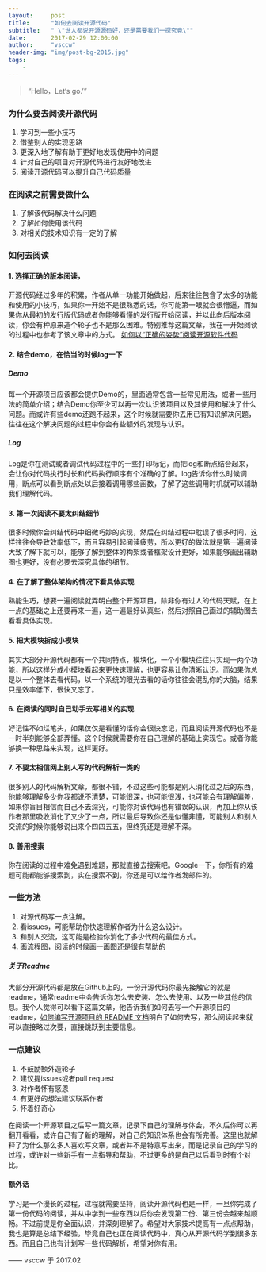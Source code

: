 ```yaml
---
layout:     post
title:      "如何去阅读开源代码"
subtitle:   " \"世人都说开源源码好，还是需要我们一探究竟\""
date:       2017-02-29 12:00:00
author:     "vsccw"
header-img: "img/post-bg-2015.jpg"
tags:
    - 
---
```


> “Hello，Let‘s go.’”

### 为什么要去阅读开源代码
1. 学习到一些小技巧
2. 借鉴别人的实现思路
3. 更深入地了解有助于更好地发现使用中的问题
4. 针对自己的项目对开源代码进行友好地改进
5. 阅读开源代码可以提升自己代码质量
### 在阅读之前需要做什么
1. 了解该代码解决什么问题
2. 了解如何使用该代码
3. 对相关的技术知识有一定的了解
### 如何去阅读
#### 1. 选择正确的版本阅读，
开源代码经过多年的积累，作者从单一功能开始做起，后来往往包含了太多的功能和使用的小技巧，如果你一开始不是很熟悉的话，你可能第一眼就会很懵逼，而如果你从最初的发行版代码或者你能够看懂的发行版开始阅读，并以此向后版本阅读，你会有种原来造个轮子也不是那么困难。特别推荐这篇文章，我在一开始阅读的过程中也参考了该文章中的方式。
[如何以“正确的姿势”阅读开源软件代码](http://www.jianshu.com/p/8e96d21052fd)
#### 2. 结合demo，在恰当的时候log一下
##### Demo
每一个开源项目应该都会提供Demo的，里面通常包含一些常见用法，或者一些用法的简单介绍；结合Demo你至少可以再一次认识该项目以及其使用和解决了什么问题。而或许有些demo还跑不起来，这个时候就需要你去用已有知识解决问题，往往在这个解决问题的过程中你会有些额外的发现与认识。  
##### Log
Log是你在测试或者调试代码过程中的一些打印标记，而把log和断点结合起来，会让你对代码执行时长和代码执行顺序有个准确的了解。log告诉你什么时候调用，断点可以看到断点处以后接着调用哪些函数，了解了这些调用时机就可以辅助我们理解代码。
#### 3. 第一次阅读不要太纠结细节
很多时候你会纠结代码中细微巧妙的实现，然后在纠结过程中耽误了很多时间，这样往往会导致效率低下，而且容易引起阅读疲劳，所以更好的做法就是第一遍阅读大致了解下就可以，能够了解到整体的构架或者框架设计更好，如果能够画出辅助图也更好，没有必要去深究具体的细节。
#### 4. 在了解了整体架构的情况下看具体实现
熟能生巧，想要一遍阅读就弄明白整个开源项目，除非你有过人的代码天赋，在上一点的基础之上还要再来一遍，这一遍最好认真些，然后对照自己画过的辅助图去看看具体实现。
#### 5. 把大模块拆成小模块
其实大部分开源代码都有一个共同特点，模块化，一个小模块往往只实现一两个功能，所以这样分成小模块看起来更快速理解，也更容易让你清晰认识。而如果你总是以一个整体去看代码，以一个系统的眼光去看的话你往往会混乱你的大脑，结果只是效率低下，很快又忘了。
#### 6. 在阅读的同时自己动手去写相关的实现
好记性不如烂笔头，如果仅仅是看懂的话你会很快忘记，而且阅读开源代码也不是一时半刻能够全部弄懂。这个时候就需要你在自己理解的基础上实现它。或者你能够换一种思路来实现，这样更好。
#### 7. 不要太相信网上别人写的代码解析一类的
很多别人的代码解析文章，都很不错，不过这些可能都是别人消化过之后的东西，他能够理解多少你我都说不清楚，可能很深，也可能很浅，也可能会有理解偏差，如果你盲目相信而自己不去深究，可能你对该代码也有错误的认识，再加上你从该作者那里吸收消化了又少了一点，所以最后导致你还是似懂非懂，可能别人和别人交流的时候你能够说出来个四四五五，但终究还是理解不深。
#### 8. 善用搜索
你在阅读的过程中难免遇到难题，那就直接去搜索吧。Google一下，你所有的难题可能都能够搜索到，实在搜索不到，你还是可以给作者发邮件的。

### 一些方法
1. 对源代码写一点注解。
2. 看issues，可能帮助你快速理解作者为什么这么设计。
3. 和别人交流，这可能是检验你消化了多少代码的最佳方式。
4. 画流程图，阅读的时候画一画图还是很有帮助的
##### 关于Readme
大部分开源代码都是放在Github上的，一份开源代码你最先接触它的就是readme，通常readme中会告诉你怎么去安装、怎么去使用、以及一些其他的信息。我个人觉得可以看下这篇文章，他告诉我们如何去写一个开源项目的readme，[如何编写开源项目的 README 文档](https://zhuanlan.zhihu.com/p/23306218)明白了如何去写，那么阅读起来就可以直接略过次要，直接跳跃到主要信息。

### 一点建议
1. 不鼓励额外造轮子
2. 建议提issues或者pull request
3. 对作者怀有感恩
4. 有更好的想法建议联系作者
5. 怀着好奇心 

在阅读一个开源项目之后写一篇文章，记录下自己的理解与体会，不久后你可以再翻开看看，或许自己有了新的理解，对自己的知识体系也会有所完善。这里也就解释了为什么那么多人喜欢写文章，或者并不是特意写出来，而是记录自己的学习的过程，或许对一些新手有一点指导和帮助，不过更多的是自己以后看到时有个对比。


#### 额外话
学习是一个漫长的过程，过程就需要坚持，阅读开源代码也是一样，一旦你完成了第一份代码的阅读，并从中学到一些东西以后你会发现第二份、第三份会越来越顺畅。不过前提是你全面认识，并深刻理解了。希望对大家技术提高有一点点帮助，我也是算是总结下经验，毕竟自己也正在阅读代码中，真心从开源代码学到很多东西。而且自己也有计划写一些代码解析，希望对你有用。

—— vsccw 于 2017.02


